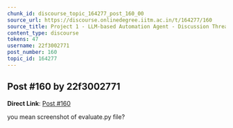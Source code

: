```yaml
---
chunk_id: discourse_topic_164277_post_160_00
source_url: https://discourse.onlinedegree.iitm.ac.in/t/164277/160
source_title: Project 1 - LLM-based Automation Agent - Discussion Thread [TDS Jan 2025]
content_type: discourse
tokens: 47
username: 22f3002771
post_number: 160
topic_id: 164277
---
```


## Post #160 by 22f3002771

**Direct Link**: [Post #160](https://discourse.onlinedegree.iitm.ac.in/t/164277/160)

you mean screenshot of evaluate.py file?
